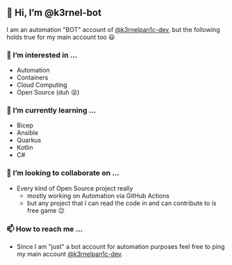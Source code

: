 ## 👋 Hi, I’m @k3rnel-bot

I am an automation "BOT" account of [@k3rnelpan1c-dev](https://github.com/k3rnelpan1c-dev), but the following holds true for my main account too 😃

### 👀 I’m interested in ...

- Automation
- Containers
- Cloud Computing
- Open Source (duh 😜)

### 🌱 I’m currently learning ...

- Bicep
- Ansible
- Quarkus
- Kotlin
- C#

### 💞️ I’m looking to collaborate on ...

- Every kind of Open Source project really
  - mostly working on Automation via GitHub Actions
  - but any project that I can read the code in and can contribute to is free game 😉

### 📫 How to reach me ...

- Since I am "just" a bot account for automation purposes feel free to ping my main account [@k3rnelpan1c-dev](https://github.com/k3rnelpan1c-dev).

<!---
k3rnel-bot/k3rnel-bot is a ✨ special ✨ repository because its `README.md` (this file) appears on your GitHub profile.
You can click the Preview link to take a look at your changes.
--->
